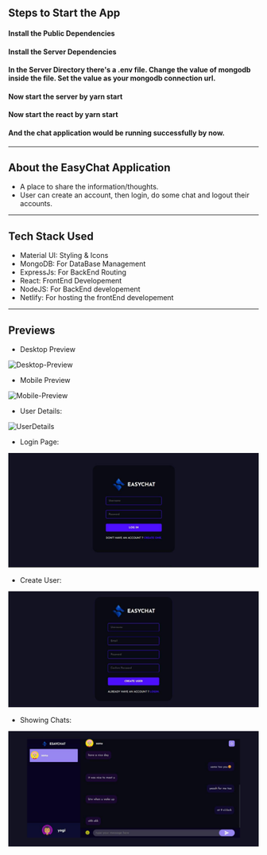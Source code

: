 ## Steps to Start the App

#### Install the Public Dependencies
#### Install the Server Dependencies
#### In the Server Directory there's a .env file. Change the value of mongodb inside the file. Set the value as your mongodb connection url.
#### Now start the server by yarn start
#### Now start the react by yarn start
#### And the chat application would be running successfully by now.

---

## About the EasyChat Application

- A place to share the information/thoughts.
- User can create an account, then login, do some chat and logout their accounts.

---

## Tech Stack Used

- Material UI: Styling & Icons
- MongoDB: For DataBase Management
- ExpressJs: For BackEnd Routing
- React: FrontEnd Developement
- NodeJS: For BackEnd developement
- Netlify: For hosting the frontEnd developement

---


## Previews

- Desktop Preview

![Desktop-Preview](assets/desktop-preview9.png)

- Mobile Preview

![Mobile-Preview](assets/mobile-preview9.png)

- User Details:

![UserDetails](assets/userDetails9.png)

- Login Page:

![Login Page](Easychat_assets/login.jpg)

- Create User:

![Create User](Easychat_assets/createuser.jpg)

- Showing Chats:

![Chats Page](Easychat_assets/chat.jpg)

<!-- - SnackBar Alerts

![SnackBar Alerts](assets/snackBar9.png) -->

